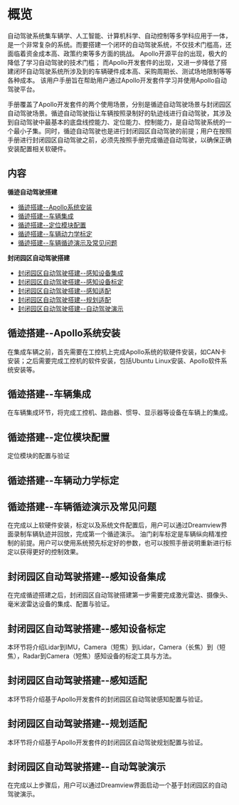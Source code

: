 ﻿# 概览

自动驾驶系统集车辆学、人工智能、计算机科学、自动控制等多学科应用于一体，是一个非常复杂的系统。而要搭建一个闭环的自动驾驶系统，不仅技术门槛高，还面临着资金成本高、政策约束等多方面的挑战。 Apollo开源平台的出现，极大的降低了学习自动驾驶的技术门槛； 而Apollo开发套件的出现，又进一步降低了搭建闭环自动驾驶系统所涉及到的车辆硬件成本高、采购周期长、测试场地限制等等各种成本。 该用户手册旨在帮助用户通过Apollo开发套件学习并使用Apollo自动驾驶平台。

手册覆盖了Apollo开发套件的两个使用场景，分别是循迹自动驾驶场景与封闭园区自动驾驶场景。循迹自动驾驶指让车辆按照录制好的轨迹线进行自动驾驶，其涉及到自动驾驶中最基本的底盘线控能力、定位能力、控制能力，是自动驾驶系统的一个最小子集。同时，循迹自动驾驶也是进行封闭园区自动驾驶的前提；用户在按照手册进行封闭园区自动驾驶之前，必须先按照手册完成循迹自动驾驶，以确保正确安装配置相关软硬件。

## 内容
**循迹自动驾驶搭建**
- [循迹搭建--Apollo系统安装](#循迹搭建--Apollo系统安装)
- [循迹搭建--车辆集成](#循迹搭建--车辆集成)
- [循迹搭建--定位模块配置](#循迹搭建--定位模块配置)
- [循迹搭建--车辆动力学标定](#循迹搭建--车辆动力学标定)
- [循迹搭建--车辆循迹演示及常见问题](#循迹搭建--车辆循迹演示及常见问题)

**封闭园区自动驾驶搭建**
- [封闭园区自动驾驶搭建--感知设备集成](#封闭园区自动驾驶搭建--感知设备集成)
-  [封闭园区自动驾驶搭建--感知设备标定](#封闭园区自动驾驶搭建--感知设备标定)
-  [封闭园区自动驾驶搭建--感知适配](#封闭园区自动驾驶搭建--感知适配)
-  [封闭园区自动驾驶搭建--规划适配](#封闭园区自动驾驶搭建--规划适配)
- [封闭园区自动驾驶搭建--自动驾驶演示](#封闭园区自动驾驶搭建--自动驾驶演示)

## 循迹搭建--Apollo系统安装
在集成车辆之前，首先需要在工控机上完成Apollo系统的软硬件安装，如CAN卡安装；之后需要完成工控机的软件安装，包括Ubuntu Linux安装、Apollo软件系统安装等。

## 循迹搭建--车辆集成
在车辆集成环节，将完成工控机、路由器、惯导、显示器等设备在车辆上的集成。

## 循迹搭建--定位模块配置
定位模块的配置与验证

## 循迹搭建--车辆动力学标定


## 循迹搭建--车辆循迹演示及常见问题
在完成以上软硬件安装，标定以及系统文件配置后，用户可以通过Dreamview界面录制车辆轨迹并回放，完成第一个循迹演示。
油门刹车标定是车辆纵向精准控制的前提。用户可以使用系统预先标定好的参数，也可以按照手册说明重新进行标定以获得更好的控制效果。

## 封闭园区自动驾驶搭建--感知设备集成
在完成循迹搭建之后，封闭园区自动驾驶搭建第一步需要完成激光雷达、摄像头、毫米波雷达设备的集成、配置与验证。

## 封闭园区自动驾驶搭建--感知设备标定
本环节将介绍Lidar到IMU，Camera（短焦）到Lidar，Camera（长焦）到（短焦），Radar到Camera（短焦）感知设备的标定工具与方法。

## 封闭园区自动驾驶搭建--感知适配
本环节将介绍基于Apollo开发套件的封闭园区自动驾驶感知配置与验证。

## 封闭园区自动驾驶搭建--规划适配
本环节将介绍基于Apollo开发套件的封闭园区自动驾驶规划配置与验证。

## 封闭园区自动驾驶搭建--自动驾驶演示
在完成以上步骤后，用户可以通过Dreamview界面启动一个基于封闭园区的自动驾驶演示。